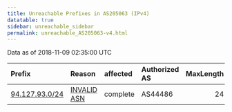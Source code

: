 ```yaml
---
title: Unreachable Prefixes in AS205063 (IPv4)
datatable: true
sidebar: unreachable_sidebar
permalink: unreachable_AS205063-v4.html
---
```


Data as of 2018-11-09 02:35:00 UTC


<div class="datatable-begin"></div>

| Prefix                                                 | Reason                                                                                                 | affected   | Authorized AS   |   MaxLength | Anchor                                         |   unreachable /24s |
|:-------------------------------------------------------|:-------------------------------------------------------------------------------------------------------|:-----------|:----------------|------------:|:-----------------------------------------------|-------------------:|
| [94.127.93.0/24](https://stat.ripe.net/94.127.93.0/24) | [INVALID ASN](https://rpki-validator.ripe.net/announcement-preview?asn=AS205063&prefix=94.127.93.0/24) | complete   | AS44486         |          24 | [RIPE](unreachable_RIPE_NCC_RPKI_Root-v4.html) |                  1 |

<div class="datatable-end"></div>